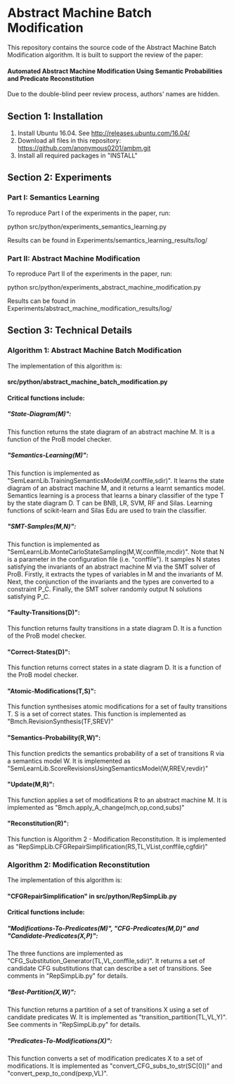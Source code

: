 # Abstract Machine Batch Modification

This repository contains the source code of the Abstract Machine Batch Modification algorithm. It is built to support the review of the paper: 
#### Automated Abstract Machine Modification Using Semantic Probabilities and Predicate Reconstitution
Due to the double-blind peer review process, authors' names are hidden.

## Section 1: Installation
1. Install Ubuntu 16.04. See http://releases.ubuntu.com/16.04/
2. Download all files in this repository: https://github.com/anonymous0201/ambm.git
3. Install all required packages in "INSTALL"

## Section 2: Experiments
### Part I: Semantics Learning
To reproduce Part I of the experiments in the paper, run:

python src/python/experiments_semantics_learning.py

Results can be found in Experiments/semantics_learning_results/log/

### Part II: Abstract Machine Modification
To reproduce Part II of the experiments in the paper, run:

python src/python/experiments_abstract_machine_modification.py

Results can be found in Experiments/abstract_machine_modification_results/log/

## Section 3: Technical Details

### Algorithm 1: Abstract Machine Batch Modification

The implementation of this algorithm is:

#### src/python/abstract_machine_batch_modification.py

#### Critical functions include:
##### "State-Diagram(M)":
This function returns the state diagram of an abstract machine M. It is a function of the ProB model checker.
 
##### "Semantics-Learning(M)":
This function is implemented as "SemLearnLib.TrainingSemanticsModel(M,conffile,sdir)". It learns the state diagram of an abstract machine M, and it returns a learnt semantics model. Semantics learning is a process that learns a binary classifier of the type T by the state diagram D. T can be BNB, LR, SVM, RF and Silas. Learning functions of scikit-learn and Silas Edu are used to train the classifier.

##### "SMT-Samples(M,N)":
This function is implemented as "SemLearnLib.MonteCarloStateSampling(M,W,conffile,mcdir)". Note that N is a parameter in the configuration file (i.e. "conffile"). It samples N states satisfying the invariants of an abstract machine M via the SMT solver of ProB. Firstly, it extracts the types of variables in M and the invariants of M. Next, the conjunction of the invariants and the types are converted to a constraint P_C. Finally, the SMT solver randomly output N solutions satisfying P_C.

#### "Faulty-Transitions(D)":
This function returns faulty transitions in a state diagram D. It is a function of the ProB model checker.

#### "Correct-States(D)":
This function returns correct states in a state diagram D. It is a function of the ProB model checker.

#### "Atomic-Modifications(T,S)":
This function synthesises atomic modifications for a set of faulty transitions T. S is a set of correct states. This function is implemented as "Bmch.RevisionSynthesis(TF,SREV)"

#### "Semantics-Probability(R,W)":
This function predicts the semantics probability of a set of transitions R via a semantics model W. It is implemented as "SemLearnLib.ScoreRevisionsUsingSemanticsModel(W,RREV,revdir)"

#### "Update(M,R)":
This function applies a set of modifications R to an abstract machine M. It is implemented as "Bmch.apply_A_change(mch,op,cond,subs)"

#### "Reconstitution(R)":
This function is Algorithm 2 - Modification Reconstitution. It is implemented as "RepSimpLib.CFGRepairSimplification(RS,TL,VList,conffile,cgfdir)"



### Algorithm 2: Modification Reconstitution

The implementation of this algorithm is:

#### "CFGRepairSimplification" in src/python/RepSimpLib.py

#### Critical functions include:
##### "Modifications-To-Predicates(M)", "CFG-Predicates(M,D)" and "Candidate-Predicates(X,P)":
The three functions are implemented as "CFG_Substitution_Generator(TL,VL,conffile,sdir)". It returns a set of candidate CFG substitutions that can describe a set of transitions. See comments in "RepSimpLib.py" for details.

##### "Best-Partition(X,W)":
This function returns a partition of a set of transitions X using a set of candidate predicates W. It is implemented as "transition_partition(TL,VL,Y)". See comments in "RepSimpLib.py" for details.

##### "Predicates-To-Modifications(X)":
This function converts a set of modification predicates X to a set of modifications. It is implemented as "convert_CFG_subs_to_str(SC[0])" and "convert_pexp_to_cond(pexp,VL)".
